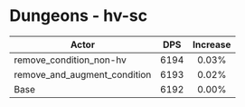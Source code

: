 # Dungeons - hv-sc
| Actor | DPS | Increase |
|---|:---:|:---:|
|remove_condition_non-hv|6194|0.03%|
|remove_and_augment_condition|6193|0.02%|
|Base|6192|0.00%|
